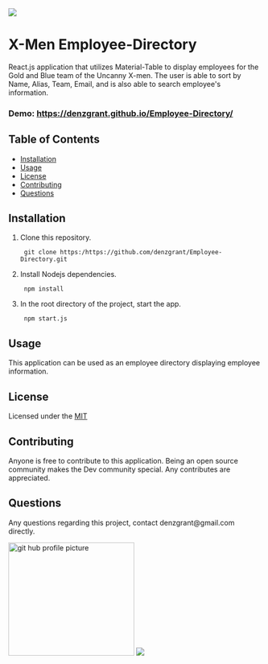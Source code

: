 <img src="https://img.shields.io/github/last-commit/denzgrant/Budget-Tracker-PWA">
<h1>X-Men Employee-Directory</h1> 

React.js application that utilizes Material-Table to display employees for the Gold and Blue team of the Uncanny X-men. The user is able to sort by Name, Alias, Team, Email, and is also able to search employee's information.  

### Demo: https://denzgrant.github.io/Employee-Directory/
</p>
  <h2>Table of Contents</h2>
  <ul> 
   <li><a href="#Installation">Installation</a></li> 
   <li><a href="#Usage">Usage</a></li>   
   <li><a href="#License">License</a></li>   
   <li><a href="#Contributing">Contributing</a></li>   
   <li><a href="#Questions">Questions</a></li>                         
  </ul>
  <h2 id="Installation">Installation</h2>                         
  <p>
  <ol>
<li>Clone this repository.<pre><code> git <span class="hljs-keyword">clone</span> <span class="hljs-title">https</span>:/https://github.com/denzgrant/Employee-Directory.git
</code></pre></li>
<li>Install Nodejs dependencies.<pre><code> npm <span class="hljs-keyword">install</span>
</code></pre></li>
<li>In the root directory of the project, start the app.<pre><code> <span class="hljs-keyword">npm</span> <span class="hljs-title">start</span>.js
</code></pre></li>
</ol>
  <h2 id="Usage">Usage</h2>
  <p>This application can be used as an employee directory displaying employee information. 
  <h2 id="License">License</h2>
  <p>Licensed under the <a href="./LICENSE">MIT</a></p>
  <h2 id="Contributing">Contributing</h2>
  <p>Anyone is free to contribute to this application. Being an open source community makes the Dev community special. Any contributes are appreciated. </p>
  <h2 id="Questions">Questions</h2>
  <p style="strong">Any questions regarding this project, contact denzgrant@gmail.com directly.</p> 
  <img src="https://avatars.githubusercontent.com/u/58059554?" alt="git hub profile picture" height="225" width="250">
  
  <img src="https://img.shields.io/github/followers/denzgrant?label=follow&style=social">
  
